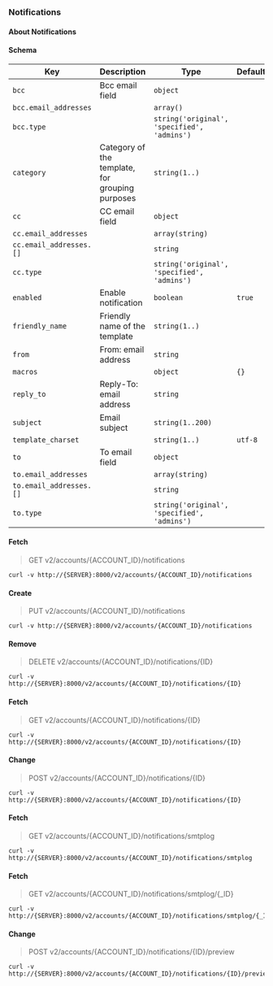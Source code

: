 ### Notifications

#### About Notifications

#### Schema

Key | Description | Type | Default | Required
--- | ----------- | ---- | ------- | --------
`bcc` | Bcc email field | `object` |   | `false`
`bcc.email_addresses` |  | `array()` |   | `false`
`bcc.type` |  | `string('original', 'specified', 'admins')` |   | `false`
`category` | Category of the template, for grouping purposes | `string(1..)` |   | `false`
`cc` | CC email field | `object` |   | `false`
`cc.email_addresses` |  | `array(string)` |   | `false`
`cc.email_addresses.[]` |   | `string` |   | `false`
`cc.type` |  | `string('original', 'specified', 'admins')` |   | `false`
`enabled` | Enable notification | `boolean` | `true` | `false`
`friendly_name` | Friendly name of the template | `string(1..)` |   | `false`
`from` | From: email address | `string` |   | `true`
`macros` |  | `object` | `{}` | `false`
`reply_to` | Reply-To: email address | `string` |   | `false`
`subject` | Email subject | `string(1..200)` |   | `true`
`template_charset` |  | `string(1..)` | `utf-8` | `false`
`to` | To email field | `object` |   | `true`
`to.email_addresses` |  | `array(string)` |   | `false`
`to.email_addresses.[]` |   | `string` |   | `false`
`to.type` |  | `string('original', 'specified', 'admins')` |   | `false`


#### Fetch

> GET v2/accounts/{ACCOUNT_ID}/notifications

```curl
curl -v http://{SERVER}:8000/v2/accounts/{ACCOUNT_ID}/notifications
```

#### Create

> PUT v2/accounts/{ACCOUNT_ID}/notifications

```curl
curl -v http://{SERVER}:8000/v2/accounts/{ACCOUNT_ID}/notifications
```

#### Remove

> DELETE v2/accounts/{ACCOUNT_ID}/notifications/{ID}

```curl
curl -v http://{SERVER}:8000/v2/accounts/{ACCOUNT_ID}/notifications/{ID}
```

#### Fetch

> GET v2/accounts/{ACCOUNT_ID}/notifications/{ID}

```curl
curl -v http://{SERVER}:8000/v2/accounts/{ACCOUNT_ID}/notifications/{ID}
```

#### Change

> POST v2/accounts/{ACCOUNT_ID}/notifications/{ID}

```curl
curl -v http://{SERVER}:8000/v2/accounts/{ACCOUNT_ID}/notifications/{ID}
```

#### Fetch

> GET v2/accounts/{ACCOUNT_ID}/notifications/smtplog

```curl
curl -v http://{SERVER}:8000/v2/accounts/{ACCOUNT_ID}/notifications/smtplog
```

#### Fetch

> GET v2/accounts/{ACCOUNT_ID}/notifications/smtplog/{_ID}

```curl
curl -v http://{SERVER}:8000/v2/accounts/{ACCOUNT_ID}/notifications/smtplog/{_ID}
```

#### Change

> POST v2/accounts/{ACCOUNT_ID}/notifications/{ID}/preview

```curl
curl -v http://{SERVER}:8000/v2/accounts/{ACCOUNT_ID}/notifications/{ID}/preview
```

